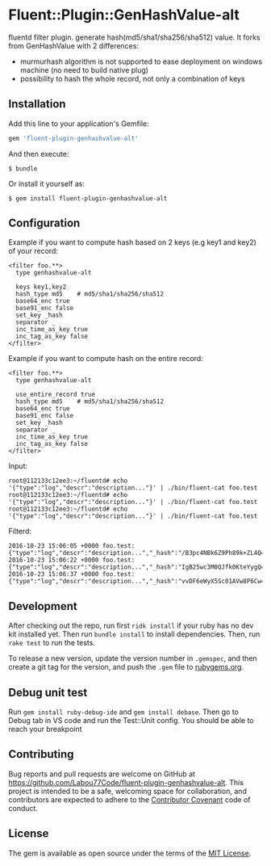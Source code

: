 # Fluent::Plugin::GenHashValue-alt

fluentd filter plugin.
generate hash(md5/sha1/sha256/sha512) value. It forks from GenHashValue with 2 differences:
- murmurhash algorithm is not supported to ease deployment on windows machine (no need to build native plug)
- possibility to hash the whole record, not only a combination of keys

## Installation

Add this line to your application's Gemfile:

```ruby
gem 'fluent-plugin-genhashvalue-alt'
```

And then execute:

    $ bundle

Or install it yourself as:

    $ gem install fluent-plugin-genhashvalue-alt


## Configuration

Example if you want to compute hash based on 2 keys (e.g key1 and key2) of your record:

    <filter foo.**>
      type genhashvalue-alt

      keys key1,key2
      hash_type md5    # md5/sha1/sha256/sha512
      base64_enc true
      base91_enc false
      set_key _hash
      separator _
      inc_time_as_key true
      inc_tag_as_key false
    </filter>

Example if you want to compute hash on the entire record:

    <filter foo.**>
      type genhashvalue-alt

      use_entire_record true
      hash_type md5    # md5/sha1/sha256/sha512
      base64_enc true
      base91_enc false
      set_key _hash
      separator _
      inc_time_as_key true
      inc_tag_as_key false
    </filter>
    


Input:

    root@112133c12ee3:~/fluentd# echo '{"type":"log","descr":"description..."}' | ./bin/fluent-cat foo.test
    root@112133c12ee3:~/fluentd# echo '{"type":"log","descr":"description..."}' | ./bin/fluent-cat foo.test
    root@112133c12ee3:~/fluentd# echo '{"type":"log","descr":"description..."}' | ./bin/fluent-cat foo.test

Filterd:

    2016-10-23 15:06:05 +0000 foo.test: {"type":"log","descr":"description...","_hash":"/B3pc4NBk6Z9Ph89k+ZL4Q=="}
    2016-10-23 15:06:22 +0000 foo.test: {"type":"log","descr":"description...","_hash":"IgB25wc3M0QJfk0KteYygQ=="}
    2016-10-23 15:06:37 +0000 foo.test: {"type":"log","descr":"description...","_hash":"vvDF6eWyX5Sc01AVw8P6Cw=="}


## Development

After checking out the repo, run first `ridk install` if your ruby has no dev kit installed yet. Then run `bundle install` to install dependencies. Then, run `rake test` to run the tests. 

To release a new version, update the version number in `.gemspec`, and then create a git tag for the version, and push the `.gem` file to [rubygems.org](https://rubygems.org).

## Debug unit test
Run `gem install ruby-debug-ide` and `gem install debase`.
Then go to Debug tab in VS code and run the Test::Unit config. You should be able to reach your breakpoint

## Contributing

Bug reports and pull requests are welcome on GitHub at https://github.com/Labou77Code/fluent-plugin-genhashvalue-alt. This project is intended to be a safe, welcoming space for collaboration, and contributors are expected to adhere to the [Contributor Covenant](http://contributor-covenant.org) code of conduct.


## License

The gem is available as open source under the terms of the [MIT License](http://opensource.org/licenses/MIT).
